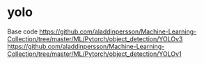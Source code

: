 # yolo
Base code 
https://github.com/aladdinpersson/Machine-Learning-Collection/tree/master/ML/Pytorch/object_detection/YOLOv3
https://github.com/aladdinpersson/Machine-Learning-Collection/tree/master/ML/Pytorch/object_detection/YOLOv1
